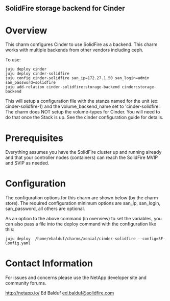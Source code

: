 SolidFire storage backend for Cinder
------------------------------------

Overview
========

This charm configures Cinder to use SolidFire as a backend.  This charm works
with multiple backends from other vendors including ceph. 

To use:

    juju deploy cinder
    juju deploy cinder-solidfire
    juju config cinder-solidfire san_ip=172.27.1.50 san_login=admin san_password=solidfire
    juju add-relation cinder-solidfire:storage-backend cinder:storage-backend

This will setup a configuration file with the stanza named for the unit
(ex: cinder-solidfire-1) and the volume_backend_name set to 'cinder-solidfire'.
The charm does NOT setup the volume-types for Cinder. You will need to do that
once the Stack is up.  See the cinder configuration guide for details. 

Prerequisites
=============

Everything assumes you have the SolidFire cluster up and running already and
that your controller nodes (containers) can reach the SolidFire MVIP and SVIP
as needed.

Configuration
=============

The configuration options for this charm are shown below (by the charm store).
The required configuration minimum options are san_ip, san_login, san_password,
all others are optional. 

As an option to the above command (in overview) to set the variables, you can
also pass a file into the deploy command with the configuration like this:

    juju deploy  /home/ebalduf/charms/xenial/cinder-solidfire --config=SF-Config.yaml

Contact Information
===================

For issues and concerns please use the NetApp developer site and community forums.

http://netapp.io/
Ed Balduf <ed.balduf@solidfire.com>

